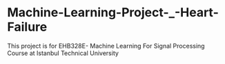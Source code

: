 # Machine-Learning-Project-_-Heart-Failure
This project is for EHB328E- Machine Learning For Signal Processing Course at Istanbul Technical University
